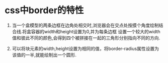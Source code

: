 css中border的特性
==================

1. 当一个盒模型的两条边框在边角处相交时,浏览器会在交点处按摸个角度绘制结合线.将盒容器的width和height设置为0,并为每条边框
   设置一个较大的width值和彼此不同的颜色,会得到四个被拼接在一起的三角形分别指向不同的方向.
   
2. 可以将块元素的width,height设置为相同的值，将border-radius属性设置为该值的一半,就能绘制出一个圆形.  
